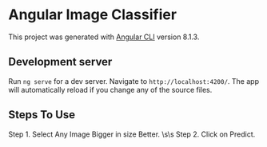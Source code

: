 # Angular Image Classifier

This project was generated with [Angular CLI](https://github.com/angular/angular-cli) version 8.1.3.

## Development server

Run `ng serve` for a dev server. Navigate to `http://localhost:4200/`. The app will automatically reload if you change any of the source files.

## Steps To Use

Step 1. Select Any Image Bigger in size Better. \s\s
Step 2. Click on Predict.
